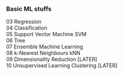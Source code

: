 <h3>Basic ML stuffs</h3>

03 Regression <BR>
04 Classification <BR>
05 Support Vector Machine SVM <BR>
06 Tree <BR>
07 Ensemble Machine Learning <BR>
08 k-Nearest Neighbours kNN <BR>
09 Dimensionality Reduction [LATER]<BR>
10 Unsupervised Learning Clustering [LATER]
 
